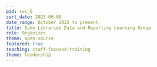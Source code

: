 ```yaml
---
pid: svc_6
sort_date: 2023-06-09
date_range: October 2022 to present
title: Duke Libraries Data and Reporting Learning Group
role: Organizer
theme: open-source
featured: true
teaching: staff-focused-training
theme: leadership
---
```

